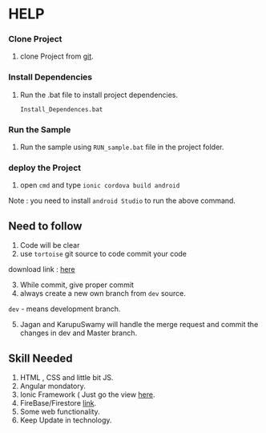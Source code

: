 
# HELP

### Clone Project
1.  clone Project from [git](https://gitlab.com/jagan.exeter/ecommerce-ghost-project.git).

### Install Dependencies

1.  Run the .bat file to install project dependencies.

    `Install_Dependences.bat`
### Run the Sample

1. Run the sample using `RUN_sample.bat` file in the project folder.

### deploy the Project

1.  open `cmd` and type `ionic cordova build android`

Note : you need to install `android Studio` to run the above command.

## Need to follow

1. Code will be clear
2. use `tortoise` git source to code commit your code 

download link : [here](https://tortoisegit.org/download/)

3. While commit, give proper commit
4. always create a new own branch from `dev` source. 

`dev` - means development branch.

5. Jagan and  KarupuSwamy will handle the merge request and commit the changes in dev and Master branch.
 
## Skill Needed

1. HTML , CSS and little bit JS.
2. Angular mondatory.
3. Ionic Framework ( Just go the view [here](https://ionicframework.com/).
4. FireBase/Firestore [link](https://firebase.google.com/).
5. Some web functionality.
6. Keep Update in technology.